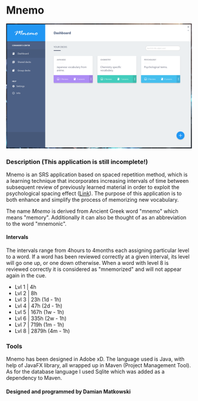 # Mnemo
![Mnemo Printscreen](/screenprint.PNG)


### Description (This application is still incomplete!)
Mnemo is an SRS application based on spaced repetition method, which is a learning technique that incorporates increasing intervals of time between subsequent review of previously learned material in order to exploit the psychological spacing effect ([Link](https://en.wikipedia.org/wiki/Spaced_repetition)). The purpose of this application is to both enhance and simplify the process of memorizing new vocabulary. 

The name *Mnemo* is derived from Ancient Greek word "mnemo" which means "memory". Additionally it can also be thought of as an abbreviation to the word "mnemonic".

#### Intervals
The intervals range from 4hours to 4months each assigning particular level to a word. If a word has been reviewed correctly at a given interval, its level will go one up, or one down otherwise. When a word with level 8 is reviewed correctly it is considered as "mnemorized" and will not appear again in the cue.
- Lvl 1 | 4h
- Lvl 2 | 8h
- Lvl 3 | 23h   (1d - 1h)
- Lvl 4 | 47h   (2d - 1h)
- Lvl 5 | 167h  (1w - 1h)
- Lvl 6 | 335h  (2w - 1h)
- Lvl 7 | 719h  (1m - 1h)
- Lvl 8 | 2879h (4m - 1h)



### Tools
Mnemo has been designed in Adobe xD. The language used is Java, with help of JavaFX library, all wrapped up in Maven (Project Management Tool). As for the database language I used Sqlite which was added as a dependency to Maven. 


#### Designed and programmed by Damian Matkowski

